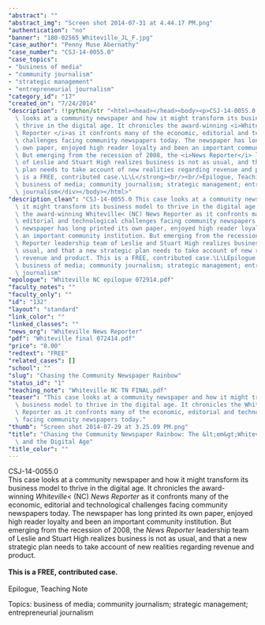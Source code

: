 ```yaml
---
"abstract": ""
"abstract_img": "Screen shot 2014-07-31 at 4.44.17 PM.png"
"authentication": "no"
"banner": "180-02565_Whiteville_JL_F.jpg"
"case_author": "Penny Muse Abernathy"
"case_number": "CSJ-14-0055.0"
"case_topics":
- "business of media"
- "community journalism"
- "strategic management"
- "entrepreneurial journalism"
"category_id": "17"
"created_on": "7/24/2014"
"description": !!python/str "<html><head></head><body><p>CSJ-14-0055.0 <br/>This case\
  \ looks at a community newspaper and how it might transform its business model to\
  \ thrive in the digital age. It chronicles the award-winning <i>Whiteville</i>&lt; (NC) <i>News\
  \ Reporter </i>as it confronts many of the economic, editorial and technological\
  \ challenges facing community newspapers today. The newspaper has long printed its\
  \ own paper, enjoyed high reader loyalty and been an important community institution.\
  \ But emerging from the recession of 2008, the <i>News Reporter</i> leadership team\
  \ of Leslie and Stuart High realizes business is not as usual, and that a new strategic\
  \ plan needs to take account of new realities regarding revenue and product. <br/><br/><strong>This\
  \ is a FREE, contributed case.\L\L</strong><br/><br/>Epilogue, Teaching Note</p><div>Topics:\
  \ business of media; community journalism; strategic management; entrepreneurial\
  \ journalism</div></body></html>"
"description_clean": "CSJ-14-0055.0 This case looks at a community newspaper and how\
  \ it might transform its business model to thrive in the digital age. It chronicles\
  \ the award-winning Whiteville< (NC) News Reporter as it confronts many of the economic,\
  \ editorial and technological challenges facing community newspapers today. The\
  \ newspaper has long printed its own paper, enjoyed high reader loyalty and been\
  \ an important community institution. But emerging from the recession of 2008, the News\
  \ Reporter leadership team of Leslie and Stuart High realizes business is not as\
  \ usual, and that a new strategic plan needs to take account of new realities regarding\
  \ revenue and product. This is a FREE, contributed case.\L\LEpilogue, Teaching NoteTopics:\
  \ business of media; community journalism; strategic management; entrepreneurial\
  \ journalism"
"epologue": "Whiteville NC epilogue 072914.pdf"
"faculty_notes": ""
"faculty_only": ""
"id": "132"
"layout": "standard"
"link_color": ""
"linked_classes": ""
"news_org": "Whiteville News Reporter"
"pdf": "Whiteville final 072414.pdf"
"price": "0.00"
"redtext": "FREE"
"related_cases": []
"school": ""
"slug": "Chasing the Community Newspaper Rainbow"
"status_id": "1"
"teaching_note": "Whiteville NC TN FINAL.pdf"
"teaser": "This case looks at a community newspaper and how it might transform its\
  \ business model to thrive in the digital age. It chronicles the Whiteville  News\
  \ Reporter as it confronts many of the economic, editorial and technological challenges\
  \ facing community newspapers today."
"thumb": "Screen shot 2014-07-29 at 3.25.09 PM.png"
"title": "Chasing the Community Newspaper Rainbow: The &lt;em&gt;Whiteville News Reporter&lt;/em&gt;\
  \ and the Digital Age"
"title_color": ""
---
```

<html><head></head><body><p>CSJ-14-0055.0 <br/>This case looks at a community newspaper and how it might transform its business model to thrive in the digital age. It chronicles the award-winning <i>Whiteville</i>&lt; (NC) <i>News Reporter </i>as it confronts many of the economic, editorial and technological challenges facing community newspapers today. The newspaper has long printed its own paper, enjoyed high reader loyalty and been an important community institution. But emerging from the recession of 2008, the <i>News Reporter</i> leadership team of Leslie and Stuart High realizes business is not as usual, and that a new strategic plan needs to take account of new realities regarding revenue and product. <br/><br/><strong>This is a FREE, contributed case.  </strong><br/><br/>Epilogue, Teaching Note</p><div>Topics: business of media; community journalism; strategic management; entrepreneurial journalism</div></body></html>
